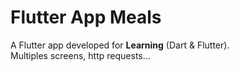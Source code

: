 # Flutter App Meals
A Flutter app developed for __Learning__ (Dart & Flutter).  
Multiples screens, http requests...
